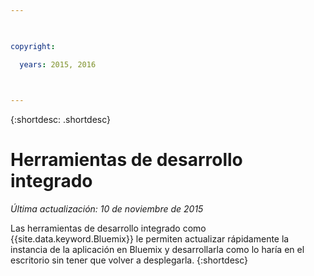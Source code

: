 ```yaml
---

 

copyright:

  years: 2015, 2016

 

---
```


{:shortdesc: .shortdesc}

# Herramientas de desarrollo integrado

*Última actualización: 10 de noviembre de 2015*


Las herramientas de desarrollo integrado como {{site.data.keyword.Bluemix}} le permiten actualizar rápidamente la instancia de la aplicación en Bluemix y desarrollarla como lo haría en el escritorio sin tener que volver a desplegarla.
{:shortdesc}

